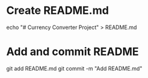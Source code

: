 # Create README.md
echo "# Currency Converter Project" > README.md

# Add and commit README
git add README.md
git commit -m "Add README.md"
